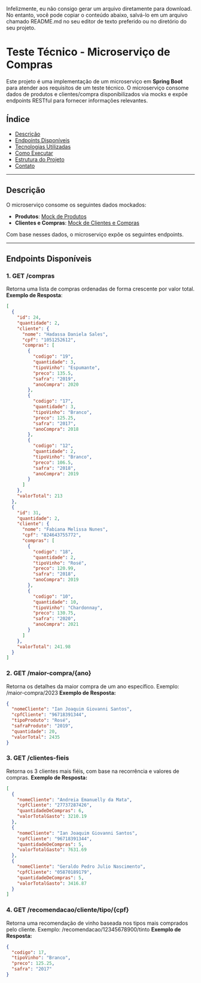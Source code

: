 Infelizmente, eu não consigo gerar um arquivo diretamente para download. No entanto, você pode copiar o conteúdo abaixo, salvá-lo em um arquivo chamado README.md no seu editor de texto preferido ou no diretório do seu projeto.

# Teste Técnico - Microserviço de Compras

Este projeto é uma implementação de um microserviço em **Spring Boot** para atender aos requisitos de um teste técnico. O microserviço consome dados de produtos e clientes/compra disponibilizados via mocks e expõe endpoints RESTful para fornecer informações relevantes.

## Índice
- [Descrição](#descrição)
- [Endpoints Disponíveis](#endpoints-disponíveis)
- [Tecnologias Utilizadas](#tecnologias-utilizadas)
- [Como Executar](#como-executar)
- [Estrutura do Projeto](#estrutura-do-projeto)
- [Contato](#contato)

---

## Descrição

O microserviço consome os seguintes dados mockados:
- **Produtos**: [Mock de Produtos](https://rgr3viiqdl8sikgv.public.blob.vercel-storage.com/produtos-mnboX5IPl6VgG390FECTKqHsD9SkLS.json)
- **Clientes e Compras**: [Mock de Clientes e Compras](https://rgr3viiqdl8sikgv.public.blob.vercel-storage.com/clientes-Vz1U6aR3GTsjb3W8BRJhcNKmA81pVh.json)

Com base nesses dados, o microserviço expõe os seguintes endpoints.

---

## Endpoints Disponíveis

### 1. **GET /compras**
Retorna uma lista de compras ordenadas de forma crescente por valor total.  
**Exemplo de Resposta**:
```json
[
  {
    "id": 24,
    "quantidade": 2,
    "cliente": {
      "nome": "Hadassa Daniela Sales",
      "cpf": "1051252612",
      "compras": [
        {
          "codigo": "19",
          "quantidade": 3,
          "tipoVinho": "Espumante",
          "preco": 135.5,
          "safra": "2019",
          "anoCompra": 2020
        },
        {
          "codigo": "17",
          "quantidade": 3,
          "tipoVinho": "Branco",
          "preco": 125.25,
          "safra": "2017",
          "anoCompra": 2018
        },
        {
          "codigo": "12",
          "quantidade": 2,
          "tipoVinho": "Branco",
          "preco": 106.5,
          "safra": "2018",
          "anoCompra": 2019
        }
      ]
    },
    "valorTotal": 213
  },
  {
    "id": 31,
    "quantidade": 2,
    "cliente": {
      "nome": "Fabiana Melissa Nunes",
      "cpf": "824643755772",
      "compras": [
        {
          "codigo": "18",
          "quantidade": 2,
          "tipoVinho": "Rosé",
          "preco": 120.99,
          "safra": "2018",
          "anoCompra": 2019
        },
        {
          "codigo": "10",
          "quantidade": 10,
          "tipoVinho": "Chardonnay",
          "preco": 130.75,
          "safra": "2020",
          "anoCompra": 2021
        }
      ]
    },
    "valorTotal": 241.98
  }
]
```
### 2. **GET /maior-compra/{ano}**

Retorna os detalhes da maior compra de um ano específico.
Exemplo: /maior-compra/2023
**Exemplo de Resposta:**
```json
{
  "nomeCliente": "Ian Joaquim Giovanni Santos",
  "cpfCliente": "96718391344",
  "tipoProduto": "Rosé",
  "safraProduto": "2019",
  "quantidade": 20,
  "valorTotal": 2435
}
```
### 3. **GET /clientes-fieis**

Retorna os 3 clientes mais fiéis, com base na recorrência e valores de compras.
**Exemplo de Resposta:**
```json
[
  {
    "nomeCliente": "Andreia Emanuelly da Mata",
    "cpfCliente": "27737287426",
    "quantidadeDeCompras": 6,
    "valorTotalGasto": 3210.19
  },
  {
    "nomeCliente": "Ian Joaquim Giovanni Santos",
    "cpfCliente": "96718391344",
    "quantidadeDeCompras": 5,
    "valorTotalGasto": 7631.69
  },
  {
    "nomeCliente": "Geraldo Pedro Julio Nascimento",
    "cpfCliente": "05870189179",
    "quantidadeDeCompras": 5,
    "valorTotalGasto": 3416.87
  }
]
```
### 4. **GET /recomendacao/cliente/tipo/{cpf}**

Retorna uma recomendação de vinho baseada nos tipos mais comprados pelo cliente.
Exemplo: /recomendacao/12345678900/tinto
**Exemplo de Resposta:**
```json
{
  "codigo": 17,
  "tipoVinho": "Branco",
  "preco": 125.25,
  "safra": "2017"
}
```
